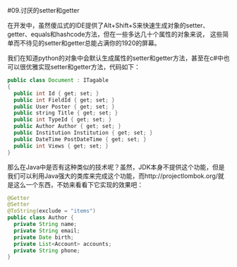 #09.讨厌的setter和getter

  在开发中，虽然傻瓜式的IDE提供了Alt+Shift+S来快速生成对象的setter、getter、equals和hashcode方法，但在一些多达几十个属性的对象来说，
这些简单而不待见的setter和getter总能占满你的1920的屏幕。

  我们在知道python的对象中会默认生成属性的setter和getter方法，甚至在c#中也可以很优雅实现setter和getter方法，代码如下：

```java
public class Document : ITagable
{
  public int Id { get; set; }
  public int FieldId { get; set; }
  public User Poster { get; set; }
  public string Title { get; set; }
  public int TypeId { get; set; }
  public Author Author { get; set; }
  public Institution Institution { get; set; }
  public DateTime PostDateTime { get; set; }
  public int Views { get; set; }
}
```

那么在Java中是否有这种类似的技术呢？虽然，JDK本身不提供这个功能，但是我们可以利用Java强大的类库来完成这个功能，而http://projectlombok.org/就是这么一个东西，不妨来看看下它实现的效果吧：

```java
@Getter
@Setter
@ToString(exclude = "items")
public class Author {
  private String name;
  private String email;
  private Date birth;
  private List<Account> accounts;
  private String phone;
}
```
